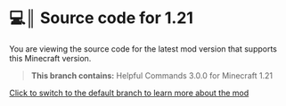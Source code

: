 # 💻║ Source code for 1.21
You are viewing the source code for the latest mod version that supports this Minecraft version.

> **This branch contains:** Helpful Commands 3.0.0 for Minecraft 1.21

[Click to switch to the default branch to learn more about the mod](https://github.com/Expecticament/HelpfulCommands)
